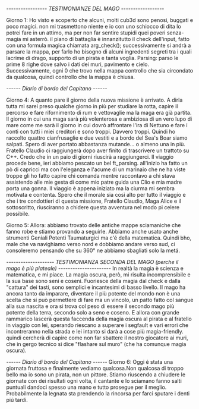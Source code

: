 *----------------- TESTIMONIANZE DEL MAGO ------------------*

Giorno 1:
Ho visto e scoperto che alcuni, molti cub3d sono penosi, buggati e poco magici. non mi trasmettono niente e io con uno schiocco di dita lo potrei fare in un attimo, ma per non far sentire stupidi quei poveri senza-magia mi asterrò.
il piano di battaglia è innanzitutto il check dell'input, fatto con una formula magica chiamata arg_check();
successivamente si andrà a parsare la mappa, per farlo ho bisogno di alcuni ingredenti segreti tra i quali lacrime di drago, supporto di un pirata e tanta voglia.
Parsing: parso le prime 8 righe dove salvo i dati dei muri, pavimento e cielo.
Successivamente, ogni 0 che trovo nella mappa controllo che sia circondato da qualcosa, quindi controllo che la mappa è chiusa.


*------ Diario di bordo del Capitano ------*

Giorno 4:
A quanto pare il giorno della nuova missione è arrivato. A dirla tutta mi sarei preso qualche giorno in più per studiare la rotta, capire il percorso e fare rifornimento di rum e vettovaglie ma la maga era già partita. Il giorno in cui una maga sarà più volenterosa e ambiziosa di un vero lupo di mare come me sarà il giorno in cui dovrò affrontare l'ira di Nettuno e fare i conti con tutti i miei creditori e sono troppi. Davvero troppi. Quindi ho raccolto quattro cianfrusaglie e due vestiti e a bordo del Sea's Boar siamo salpati. Spero di aver portato abbastanza mutande... o almeno una in più.
Fratello Claudio ci raggiungerà dopo aver finito di trascrivere un trattoto su C++. Credo che in un paio di giorni riuscirà a raggiungerci.
Il viaggio procede bene, ieri abbiamo pescato un bel ft_parsing. all'inizio ha fatto un pò di capricci ma con l'eleganza e l'acume di un marinaio che ne ha viste troppe gli ho fatto capire chi comanda mentre raccontavo a chi stava assistendo alle mie gesta di come mio patre guida una Clio e mia madre porta una gonna.
Il viaggio è appena iniziato ma la ciurma mi sembra motivata e contenta. Spero che il morale sia così alto per tutto il viaggio e che i tre condottieri di questa missione, Fratello Claudio, Maga Alice e il sottoscritto, riusciranno a chidere questa avventura nel modo pi celere possibile.

Giorno 5:
Allora: abbiamo trovato delle antiche mappe sciamaniche che fanno robe e stiamo provando a seguirle.
Abbiamo anche usato anche strumenti Geniali Potenti Taumaturgici ma c'é della matematica. 
Quindi bho, male che va navighiamo verso nord e dobbiamo andare verso sud, ci consoleremo pensando che su 360° ne abbiamo sbagliati solo la metá.

*-------------------- TESTIMONIANZA SECONDA DEL MAGO (perche il mago è più plateale) ----------------------*
In realtà la magia è scienza e matematica, e mi piace. La magia oscura, però, mi risulta incomprensibile e la sua base sono seni e coseni.
Fuoriesce della magia dal check e dalla "cattura" dei tasti, sono semplici e incantesimi di basso livello. Il mago ha ancora tanto da imparare, diventare il più potente del mondo non è una scelta che si può permettere di fare ma un vincolo, un patto fatto col sangue alla sua nascita e ora si trova col peso di essere il secondo mago più potente della terra, secondo solo a seno e coseno.
E allora con grande rammarico lascerà questa faccenda della magia oscura al pirata e al fratello in viaggio con lei, sperando riescano a superare i segfault e vari errori che incontreranno nella strada e lei intanto si darà a cose più magia-friendly.
quindi cercherà di capire come non far sbattere il nostro giocatore ai muri, che in gergo tecnico si dice "flashare sul muro" (che ha comunque magia oscura).

*------ Diario di bordo del Capitano ------*
Giorno 6:
Oggi é stata una giornata fruttosa e finalmente vediamo qualcosa.Non qualcosa di troppo bello ma io sono un pirata, non un pittore.
Stiamo riuscendo a chiudere le giornate con dei risultati ogni volta, il cantante e lo sciamano fanno salti puntuali dandoci spesso una mano e tutto prosegue per il meglio. Probabilmente la legnata sta prendendo la rincorsa per farci sputare i denti piú tardi.